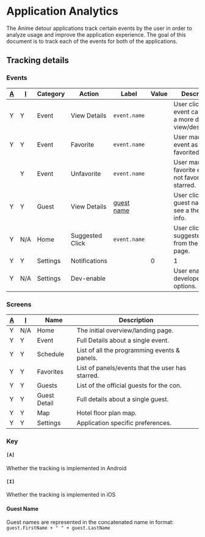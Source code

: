 Application Analytics
=====================

The Anime detour applications track certain events by the user
in order to analyze usage and improve the application experience.
The goal of this document is to track each of the events for
both of the applications.

Tracking details
----------------

### Events

[A] | [I] | Category | Action          | Label        | Value | Description
----|-----|----------|-----------------|--------------|-------|------------
 Y  |  Y  | Event    | View Details    | `event.name` |       | User clicks on an event card to see a more detailed view/description.
 Y  |  Y  | Event    | Favorite        | `event.name` |       | User marks the event as favorited/starred.
    |  Y  | Event    | Unfavorite      | `event.name` |       | User marks the favorite event as not favorited/not starred.
 Y  |  Y  | Guest    | View Details    | [guest name] |       | User clicks on a guest name to see a the full bio info.
 Y  | N/A | Home     | Suggested Click | `event.name` |       | User clicks on a suggested event from the home page.
 Y  |  Y  | Settings | Notifications   |              | 0|1   | User has enabled or disabled notifications. 0=off 1=on
 Y  | N/A | Settings | Dev-enable      |              |       | User enabled developer options.


### Screens

[A] | [I] | Name         | Description
----|-----|--------------|------------
 Y  | N/A | Home         | The initial overview/landing page.
 Y  |  Y  | Event        | Full Details about a single event.
 Y  |  Y  | Schedule     | List of all the programming events & panels.
 Y  |  Y  | Favorites    | List of panels/events that the user has starred.
 Y  |  Y  | Guests       | List of the official guests for the con.
 Y  |  Y  | Guest Detail | Full details about a single guest.
 Y  |  Y  | Map          | Hotel floor plan map.
 Y  |  Y  | Settings     | Application specific preferences.


### Key

#### `[A]`
Whether the tracking is implemented in Android

#### `[I]`
Whether the tracking is implemented in iOS

#### Guest Name
Guest names are represented in the concatenated name in format:
`guest.FirstName + " " + guest.LastName`

[A]: #a
[I]: #i
[Guest Name]: #guest-name
